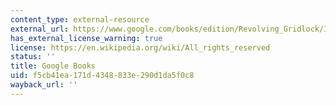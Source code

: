 ```yaml
---
content_type: external-resource
external_url: https://www.google.com/books/edition/Revolving_Gridlock/IvlNDwAAQBAJ?hl=en&gbpv=1&dq=Revolving+Gridlock:+Politics+and+Policy+from+Jimmy+Carter+to+George+W.+Bush&printsec=frontcover
has_external_license_warning: true
license: https://en.wikipedia.org/wiki/All_rights_reserved
status: ''
title: Google Books
uid: f5cb41ea-171d-4348-833e-290d1da5f0c8
wayback_url: ''
---
```

